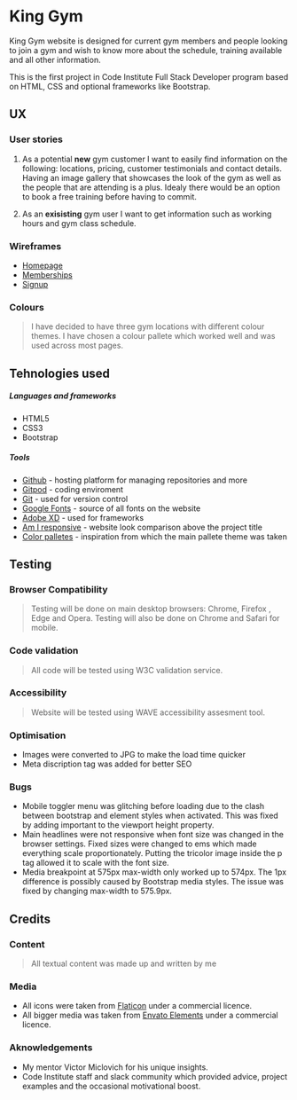 <!-- Add ami responsive -->

# King Gym

King Gym website is designed for current gym members and people looking to join a gym and wish to know more about the schedule, training available and all other information.

This is the first project in Code Institute Full Stack Developer program based on HTML, CSS and optional frameworks like Bootstrap.

## UX

### User stories

1. As a potential **new** gym customer I want to easily find information on the following: locations, pricing, customer testimonials and contact details. Having an image gallery that showcases the look of the gym as well as the people that are attending is a plus. Idealy there would be an option to book a free training before having to commit.

2. As an **exisisting** gym user I want to get information such as working hours and gym class schedule.

### Wireframes

- [Homepage](assets/images/images_README/homepage.png)
- [Memberships](assets/images/images_README/memberships.png)
- [Signup](assets/images/images_README/signup.png)

<!-- ### Fonts -->

### Colours

> I have decided to have three gym locations with different colour themes. I have chosen a colour pallete which worked well and was used across most pages.

<!-- ## Features -->

## Tehnologies used

##### Languages and frameworks

- HTML5
- CSS3
- Bootstrap

##### Tools

- [Github](https://www.gitpod.io/) - hosting platform for managing repositories and more
- [Gitpod](https://www.gitpod.io/) - coding enviroment
- [Git](https://git-scm.com/) - used for version control
- [Google Fonts](https://fonts.google.com/) - source of all fonts on the website
- [Adobe XD](https://www.adobe.com/ie/products/xd.html) - used for frameworks
- [Am I responsive](http://ami.responsivedesign.is/) - website look comparison above the project title
- [Color palletes](https://colorpalettes.net/) - inspiration from which the main pallete theme was taken

## Testing

<!-- ### Responsiveness -->

### Browser Compatibility

> Testing will be done on main desktop browsers: Chrome, Firefox , Edge and Opera.
> Testing will also be done on Chrome and Safari for mobile.

### Code validation

> All code will be tested using W3C validation service.

### Accessibility

> Website will be tested using WAVE accessibility assesment tool.

### Optimisation

- Images were converted to JPG to make the load time quicker
- Meta discription tag was added for better SEO

### Bugs

- Mobile toggler menu was glitching before loading due to the clash between bootstrap and element styles when activated. This was fixed by adding important to the viewport height property.
- Main headlines were not responsive when font size was changed in the browser settings. Fixed sizes were changed to ems which made everything scale proportionately. Putting the tricolor image inside the p tag allowed it to scale with the font size.
- Media breakpoint at 575px max-width only worked up to 574px. The 1px difference is possibly caused by Bootstrap media styles. The issue was fixed by changing max-width to 575.9px.
<!-- ## Deployment -->

## Credits

### Content

> All textual content was made up and written by me

### Media

- All icons were taken from [Flaticon](https://www.flaticon.com/) under a commercial licence.
- All bigger media was taken from [Envato Elements](https://elements.envato.com/) under a commercial licence.

### Aknowledgements

- My mentor Victor Miclovich for his unique insights.
- Code Institute staff and slack community which provided advice, project examples and the occasional motivational boost.
